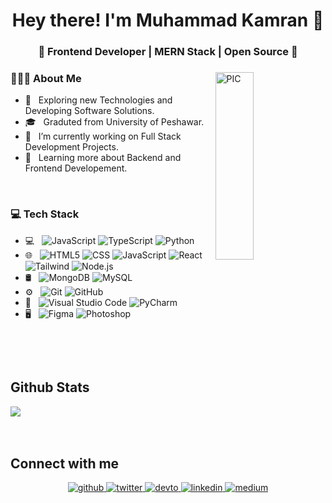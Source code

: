 <h1 align="center">Hey there! I'm Muhammad Kamran 👋 </h1>
<h3 align="center">🚀 Frontend Developer | MERN Stack | Open Source 🚀</h3>
<div>
<img width = "35%" align="right" alt="PIC" height="300px" src="https://www.pngitem.com/pimgs/m/4-42822_apple-tv-copy-developer-illustration-png-transparent-png.png" />
<div align="left"> 
  <h3> 👨🏻‍💻 About Me </h3>

  - 🤔 &nbsp; Exploring new Technologies and Developing Software Solutions.
  - 🎓 &nbsp; Graduted from University of Peshawar.
  - 💼 &nbsp; I’m currently working on Full Stack Development Projects.
  - 🌱 &nbsp; Learning more about Backend and Frontend Developement.
</div> 
</div>

<br/>
<div>
  <h3> 💻 Tech Stack </h3>
  <p>
 
- 💻 &nbsp;
  ![JavaScript](https://img.shields.io/badge/-JavaScript-333333?style=flat&logo=javascript)
  ![TypeScript](https://img.shields.io/badge/TypeScript-007ACC?style=flat-the-badge&logo=typescript&logoColor=white)
  ![Python](https://img.shields.io/badge/-Python-333333?style=flat&logo=python)
- 🌐 &nbsp;
  ![HTML5](https://img.shields.io/badge/-HTML5-333333?style=flat&logo=HTML5)
  ![CSS](https://img.shields.io/badge/-CSS-333333?style=flat&logo=CSS3&logoColor=1572B6)
  ![JavaScript](https://img.shields.io/badge/-JavaScript-333333?style=flat&logo=javascript)
  ![React](https://img.shields.io/badge/-React-333333?style=flat&logo=react)
  ![Tailwind](https://img.shields.io/badge/Tailwind_CSS-38B2AC?style=flat-the-badge&logo=tailwind-css&logoColor=white)
  ![Node.js](https://img.shields.io/badge/-Node.js-333333?style=flat&logo=node.js)
- 🛢 &nbsp;
  ![MongoDB](https://img.shields.io/badge/-MongoDB-333333?style=flat&logo=mongodb)
  ![MySQL](https://img.shields.io/badge/-MySQL-333333?style=flat&logo=mysql)
- ⚙️ &nbsp;
  ![Git](https://img.shields.io/badge/-Git-333333?style=flat&logo=git)
  ![GitHub](https://img.shields.io/badge/-GitHub-333333?style=flat&logo=github)
- 🔧 &nbsp;
  ![Visual Studio Code](https://img.shields.io/badge/-Visual%20Studio%20Code-333333?style=flat&logo=visual-studio-code&logoColor=007ACC)
  ![PyCharm](https://img.shields.io/badge/PyCharm-000000.svg?&style=flat-the-badge&logo=PyCharm&logoColor=white)
- 🖥 &nbsp;
  ![Figma](https://img.shields.io/badge/Figma-F24E1E?style=flat-the-badge&logo=figma&logoColor=white)
  ![Photoshop](https://img.shields.io/badge/-Photoshop-333333?style=flat&logo=adobe-photoshop)
<br/>
  <p>
</div> 

<br/>

## Github Stats
<div > 
<img src="https://github-readme-stats.vercel.app/api/top-langs/?username=Muhammad-Kamran-Dev&hide_border=true&layout=compact" align="center"/>
</div>
<br/>    
<br/>  

  ## Connect with me  
<div align="center">
<a href="https://github.com/Muhammad-Kamran-Dev" target="_blank">
<img src=https://img.shields.io/badge/github-%2324292e.svg?&style=for-the-badge&logo=github&logoColor=white alt=github style="margin-bottom: 5px;" />
</a>
<a href="https://twitter.com/MKamran10814899" target="_blank">
<img src=https://img.shields.io/badge/twitter-%2300acee.svg?&style=for-the-badge&logo=twitter&logoColor=white alt=twitter style="margin-bottom: 5px;" />
</a>
<a href="https://dev.to/kamran92" target="_blank">
<img src=https://img.shields.io/badge/dev.to-%2308090A.svg?&style=for-the-badge&logo=dev.to&logoColor=white alt=devto style="margin-bottom: 5px;" />
</a>
<a href="https://linkedin.com/in/muhammad-kamran-a17b231b6" target="_blank">
<img src=https://img.shields.io/badge/linkedin-%231E77B5.svg?&style=for-the-badge&logo=linkedin&logoColor=white alt=linkedin style="margin-bottom: 5px;" />
</a>
<a href="https://medium.com/@Muhammad-Kamran-Dev" target="_blank">
<img src=https://img.shields.io/badge/medium-%23292929.svg?&style=for-the-badge&logo=medium&logoColor=white alt=medium style="margin-bottom: 5px;" />
</a>  
</div>  



  
